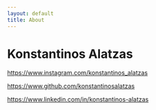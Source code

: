 ```yaml
---
layout: default
title: About
---
```


# Konstantinos Alatzas

https://www.instagram.com/konstantinos_alatzas

https://www.github.com/konstantinosalatzas

https://www.linkedin.com/in/konstantinos-alatzas
